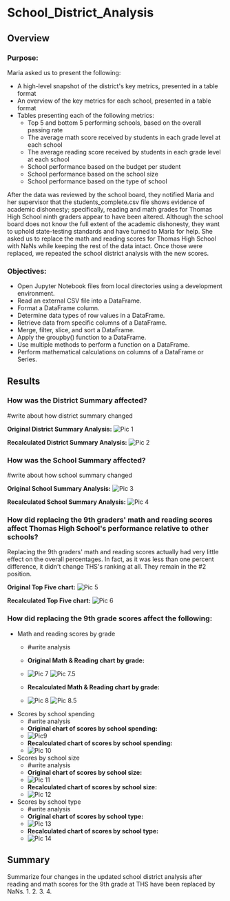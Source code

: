 # School_District_Analysis

## Overview

### Purpose:
Maria asked us to present the following:
- A high-level snapshot of the district's key metrics, presented in a table format
- An overview of the key metrics for each school, presented in a table format
- Tables presenting each of the following metrics:
    - Top 5 and bottom 5 performing schools, based on the overall passing rate
    - The average math score received by students in each grade level at each school
    - The average reading score received by students in each grade level at each school
    - School performance based on the budget per student
    - School performance based on the school size 
    - School performance based on the type of school

After the data was reviewed by the school board, they notified Maria and her supervisor that the students_complete.csv file shows evidence of academic dishonesty; specifically, reading and math grades for Thomas High School ninth graders appear to have been altered. Although the school board does not know the full extent of the academic dishonesty, they want to uphold state-testing standards and have turned to Maria for help. She asked us to replace the math and reading scores for Thomas High School with NaNs while keeping the rest of the data intact. Once those were replaced, we repeated the school district analysis with the new scores.

### Objectives:
- Open Jupyter Notebook files from local directories using a development environment.
- Read an external CSV file into a DataFrame.
- Format a DataFrame column.
- Determine data types of row values in a DataFrame.
- Retrieve data from specific columns of a DataFrame.
- Merge, filter, slice, and sort a DataFrame.
- Apply the groupby() function to a DataFrame.
- Use multiple methods to perform a function on a DataFrame.
- Perform mathematical calculations on columns of a DataFrame or Series.

## Results

### How was the District Summary affected?
#write about how district summary changed

**Original District Summary Analysis:**
![Pic 1](https://github.com/charlagarcia/School_District_Analysis/blob/main/Resources/District%20summary%20original.png)

**Recalculated District Summary Analysis:**
![Pic 2](https://github.com/charlagarcia/School_District_Analysis/blob/main/Resources/District%20summary%20updated.png)

### How was the School Summary affected?
#write about how school summary changed

**Original School Summary Analysis:**
![Pic 3](https://github.com/charlagarcia/School_District_Analysis/blob/main/Resources/THS%20School%20Summary%20Original.png)

**Recalculated School Summary Analysis:**
![Pic 4](https://github.com/charlagarcia/School_District_Analysis/blob/main/Resources/THS%20School%20Summary%20Updated.png)

### How did replacing the 9th graders' math and reading scores affect Thomas High School's performance relative to other schools?
Replacing the 9th graders' math and reading scores actually had very little effect on the overall percentages.  In fact, as it was less than one percent difference, it didn't change THS's ranking at all.  They remain in the #2 position.

**Original Top Five chart:**
![Pic 5](https://github.com/charlagarcia/School_District_Analysis/blob/main/Resources/Top%205%20schools%20original.png)

**Recalculated Top Five chart:**
![Pic 6](https://github.com/charlagarcia/School_District_Analysis/blob/main/Resources/Top%205%20schools%20updated.png)

### How did replacing the 9th grade scores affect the following:
- Math and reading scores by grade
  - #write analysis
  
  - **Original Math & Reading chart by grade:**
  - ![Pic 7](https://github.com/charlagarcia/School_District_Analysis/blob/main/Resources/math%20scores%20by%20grade%20original.png) ![Pic 7.5](https://github.com/charlagarcia/School_District_Analysis/blob/main/Resources/Reading%20scores%20by%20grade%20original.png)
  - **Recalculated Math & Reading chart by grade:**
  - ![Pic 8](https://github.com/charlagarcia/School_District_Analysis/blob/main/Resources/math%20scores%20by%20grade%20updated.png) ![Pic 8.5](https://github.com/charlagarcia/School_District_Analysis/blob/main/Resources/reading%20scores%20by%20grade%20updated.png)
- Scores by school spending
  - #write analysis
  - **Original chart of scores by school spending:**
  - ![Pic9](https://github.com/charlagarcia/School_District_Analysis/blob/main/Resources/Spending%20summary%20original.png)
  - **Recalculated chart of scores by school spending:**
  - ![Pic 10](https://github.com/charlagarcia/School_District_Analysis/blob/main/Resources/spending%20summary%20updated.png)
- Scores by school size
    - #write analysis
    - **Original chart of scores by school size:**
    - ![Pic 11](https://github.com/charlagarcia/School_District_Analysis/blob/main/Resources/school%20size%20original.png)
    - **Recalculated chart of scores by school size:**
    - ![Pic 12](https://github.com/charlagarcia/School_District_Analysis/blob/main/Resources/school%20size%20updated.png)
- Scores by school type
    - #write analysis
    - **Original chart of scores by school type:**
    - ![Pic 13](https://github.com/charlagarcia/School_District_Analysis/blob/main/Resources/school%20type%20original.png)
    - **Recalculated chart of scores by school type:**
    - ![Pic 14](https://github.com/charlagarcia/School_District_Analysis/blob/main/Resources/school%20type%20updated.png)

## Summary
Summarize four changes in the updated school district analysis after reading and math scores for the 9th grade at THS have been replaced by NaNs.
    1. 
    2. 
    3. 
    4. 
